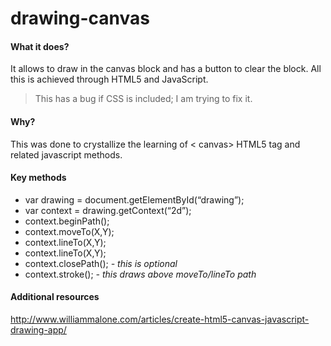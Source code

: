 # drawing-canvas
#### What it does?
It allows to draw in the canvas block and has a button to clear the block. All this is achieved through HTML5 and JavaScript.
> This has a bug if CSS is included; I am trying to fix it. 

#### Why?
This was done to crystallize the learning of < canvas> HTML5 tag and related javascript methods.

#### Key methods
- var drawing = document.getElementById(“drawing”);
- var context = drawing.getContext(“2d”);
- context.beginPath();
- context.moveTo(X,Y);
- context.lineTo(X,Y);
- context.lineTo(X,Y);
- context.closePath();  _- this is optional_
- context.stroke();     _- this draws above moveTo/lineTo path_

#### Additional resources
http://www.williammalone.com/articles/create-html5-canvas-javascript-drawing-app/
